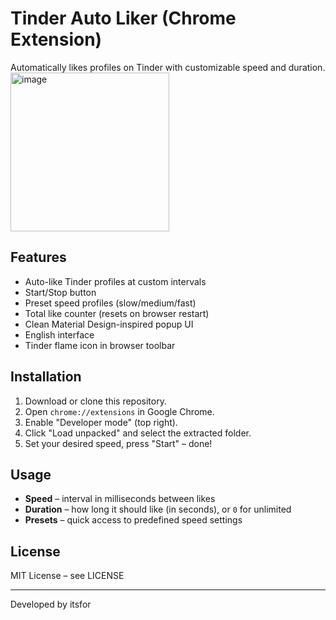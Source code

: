 # Tinder Auto Liker (Chrome Extension)

Automatically likes profiles on Tinder with customizable speed and duration.
<img width="254" alt="image" src="https://github.com/user-attachments/assets/deead816-4d8f-441b-9d93-065472c2ca50" />


## Features

- Auto-like Tinder profiles at custom intervals
- Start/Stop button
- Preset speed profiles (slow/medium/fast)
- Total like counter (resets on browser restart)
- Clean Material Design-inspired popup UI
- English interface
- Tinder flame icon in browser toolbar

## Installation

1. Download or clone this repository.
2. Open `chrome://extensions` in Google Chrome.
3. Enable "Developer mode" (top right).
4. Click "Load unpacked" and select the extracted folder.
5. Set your desired speed, press "Start" – done!

## Usage

- **Speed** – interval in milliseconds between likes
- **Duration** – how long it should like (in seconds), or `0` for unlimited
- **Presets** – quick access to predefined speed settings


## License

MIT License – see LICENSE

---
Developed by itsfor
